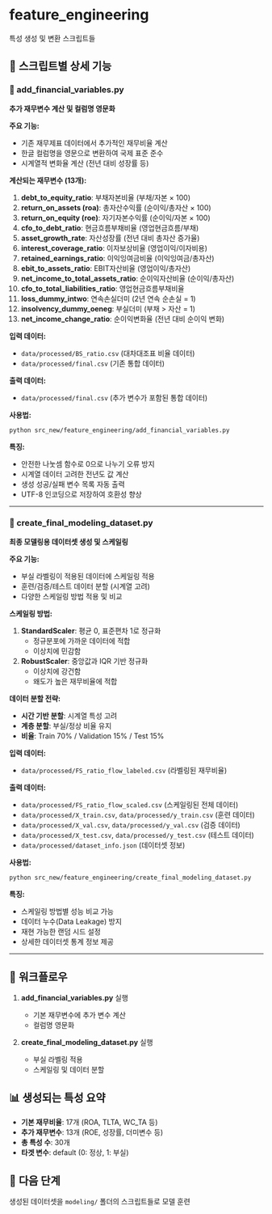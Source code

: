 # feature_engineering

특성 생성 및 변환 스크립트들

## 📄 스크립트별 상세 기능

### 🔧 add_financial_variables.py
**추가 재무변수 계산 및 컬럼명 영문화**

**주요 기능:**
- 기존 재무제표 데이터에서 추가적인 재무비율 계산
- 한글 컬럼명을 영문으로 변환하여 국제 표준 준수
- 시계열적 변화율 계산 (전년 대비 성장률 등)

**계산되는 재무변수 (13개):**
1. **debt_to_equity_ratio**: 부채자본비율 (부채/자본 × 100)
2. **return_on_assets (roa)**: 총자산수익률 (순이익/총자산 × 100)
3. **return_on_equity (roe)**: 자기자본수익률 (순이익/자본 × 100)
4. **cfo_to_debt_ratio**: 현금흐름부채비율 (영업현금흐름/부채)
5. **asset_growth_rate**: 자산성장률 (전년 대비 총자산 증가율)
6. **interest_coverage_ratio**: 이자보상비율 (영업이익/이자비용)
7. **retained_earnings_ratio**: 이익잉여금비율 (이익잉여금/총자산)
8. **ebit_to_assets_ratio**: EBIT자산비율 (영업이익/총자산)
9. **net_income_to_total_assets_ratio**: 순이익자산비율 (순이익/총자산)
10. **cfo_to_total_liabilities_ratio**: 영업현금흐름부채비율
11. **loss_dummy_intwo**: 연속손실더미 (2년 연속 순손실 = 1)
12. **insolvency_dummy_oeneg**: 부실더미 (부채 > 자산 = 1)
13. **net_income_change_ratio**: 순이익변화율 (전년 대비 순이익 변화)

**입력 데이터:**
- `data/processed/BS_ratio.csv` (대차대조표 비율 데이터)
- `data/processed/final.csv` (기존 통합 데이터)

**출력 데이터:**
- `data/processed/final.csv` (추가 변수가 포함된 통합 데이터)

**사용법:**
```bash
python src_new/feature_engineering/add_financial_variables.py
```

**특징:**
- 안전한 나눗셈 함수로 0으로 나누기 오류 방지
- 시계열 데이터 고려한 전년도 값 계산
- 생성 성공/실패 변수 목록 자동 출력
- UTF-8 인코딩으로 저장하여 호환성 향상

---

### 🔧 create_final_modeling_dataset.py
**최종 모델링용 데이터셋 생성 및 스케일링**

**주요 기능:**
- 부실 라벨링이 적용된 데이터에 스케일링 적용
- 훈련/검증/테스트 데이터 분할 (시계열 고려)
- 다양한 스케일링 방법 적용 및 비교

**스케일링 방법:**
1. **StandardScaler**: 평균 0, 표준편차 1로 정규화
   - 정규분포에 가까운 데이터에 적합
   - 이상치에 민감함
2. **RobustScaler**: 중앙값과 IQR 기반 정규화
   - 이상치에 강건함
   - 왜도가 높은 재무비율에 적합

**데이터 분할 전략:**
- **시간 기반 분할**: 시계열 특성 고려
- **계층 분할**: 부실/정상 비율 유지
- **비율**: Train 70% / Validation 15% / Test 15%

**입력 데이터:**
- `data/processed/FS_ratio_flow_labeled.csv` (라벨링된 재무비율)

**출력 데이터:**
- `data/processed/FS_ratio_flow_scaled.csv` (스케일링된 전체 데이터)
- `data/processed/X_train.csv`, `data/processed/y_train.csv` (훈련 데이터)
- `data/processed/X_val.csv`, `data/processed/y_val.csv` (검증 데이터)
- `data/processed/X_test.csv`, `data/processed/y_test.csv` (테스트 데이터)
- `data/processed/dataset_info.json` (데이터셋 정보)

**사용법:**
```bash
python src_new/feature_engineering/create_final_modeling_dataset.py
```

**특징:**
- 스케일링 방법별 성능 비교 가능
- 데이터 누수(Data Leakage) 방지
- 재현 가능한 랜덤 시드 설정
- 상세한 데이터셋 통계 정보 제공

---

## 🔄 워크플로우

1. **add_financial_variables.py** 실행
   - 기본 재무변수에 추가 변수 계산
   - 컬럼명 영문화

2. **create_final_modeling_dataset.py** 실행  
   - 부실 라벨링 적용
   - 스케일링 및 데이터 분할

## 📊 생성되는 특성 요약

- **기본 재무비율**: 17개 (ROA, TLTA, WC_TA 등)
- **추가 재무변수**: 13개 (ROE, 성장률, 더미변수 등)
- **총 특성 수**: 30개
- **타겟 변수**: default (0: 정상, 1: 부실)

## 🎯 다음 단계
생성된 데이터셋을 `modeling/` 폴더의 스크립트들로 모델 훈련
